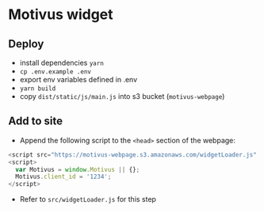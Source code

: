 # Motivus widget

## Deploy
- install dependencies `yarn`
- `cp .env.example .env`
- export env variables defined in .env
- `yarn build`
- copy `dist/static/js/main.js` into s3 bucket (`motivus-webpage`)

## Add to site
- Append the following script to the `<head>` section of the webpage:
```javascript
<script src="https://motivus-webpage.s3.amazonaws.com/widgetLoader.js" async></script>
<script>
  var Motivus = window.Motivus || {};
  Motivus.client_id = '1234';
</script>
```
- Refer to `src/widgetLoader.js` for this step
